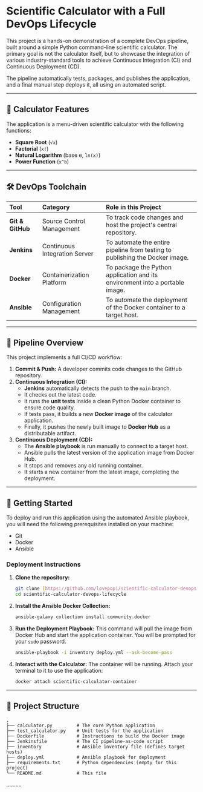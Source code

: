 # Scientific Calculator with a Full DevOps Lifecycle

This project is a hands-on demonstration of a complete DevOps pipeline, built around a simple Python command-line scientific calculator. The primary goal is not the calculator itself, but to showcase the integration of various industry-standard tools to achieve Continuous Integration (CI) and Continuous Deployment (CD).

The pipeline automatically tests, packages, and publishes the application, and a final manual step deploys it, all using an automated script.

---
## 🧮 Calculator Features

The application is a menu-driven scientific calculator with the following functions:
* **Square Root** (`√x`)
* **Factorial** (`x!`)
* **Natural Logarithm** (base e, `ln(x)`)
* **Power Function** (`x^b`)

---
## 🛠️ DevOps Toolchain

| Tool | Category | Role in this Project |
| :--- | :--- | :--- |
| **Git & GitHub** | Source Control Management | To track code changes and host the project's central repository. |
| **Jenkins** | Continuous Integration Server | To automate the entire pipeline from testing to publishing the Docker image. |
| **Docker** | Containerization Platform | To package the Python application and its environment into a portable image. |
| **Ansible** | Configuration Management | To automate the deployment of the Docker container to a target host. |

---
## 🚀 Pipeline Overview

This project implements a full CI/CD workflow:

1.  **Commit & Push:** A developer commits code changes to the GitHub repository.
2.  **Continuous Integration (CI):**
    * **Jenkins** automatically detects the push to the `main` branch.
    * It checks out the latest code.
    * It runs the **unit tests** inside a clean Python Docker container to ensure code quality.
    * If tests pass, it builds a new **Docker image** of the calculator application.
    * Finally, it pushes the newly built image to **Docker Hub** as a distributable artifact.
3.  **Continuous Deployment (CD):**
    * The **Ansible playbook** is run manually to connect to a target host.
    * Ansible pulls the latest version of the application image from Docker Hub.
    * It stops and removes any old running container.
    * It starts a new container from the latest image, completing the deployment.

---
## 🏁 Getting Started

To deploy and run this application using the automated Ansible playbook, you will need the following prerequisites installed on your machine:
* Git
* Docker
* Ansible

### Deployment Instructions

1.  **Clone the repository:**
    ```bash
    git clone [https://github.com/lovepop1/scientific-calculator-devops-lifecycle.git](https://github.com/lovepop1/scientific-calculator-devops-lifecycle.git)
    cd scientific-calculator-devops-lifecycle
    ```

2.  **Install the Ansible Docker Collection:**
    ```bash
    ansible-galaxy collection install community.docker
    ```

3.  **Run the Deployment Playbook:**
    This command will pull the image from Docker Hub and start the application container. You will be prompted for your `sudo` password.
    ```bash
    ansible-playbook -i inventory deploy.yml --ask-become-pass
    ```

4.  **Interact with the Calculator:**
    The container will be running. Attach your terminal to it to use the application:
    ```bash
    docker attach scientific-calculator-container
    ```

---
## 📂 Project Structure

```
.
├── calculator.py         # The core Python application
├── test_calculator.py    # Unit tests for the application
├── Dockerfile            # Instructions to build the Docker image
├── Jenkinsfile           # The CI pipeline-as-code script
├── inventory             # Ansible inventory file (defines target hosts)
├── deploy.yml            # Ansible playbook for deployment
├── requirements.txt      # Python dependencies (empty for this project)
└── README.md             # This file
```


..........